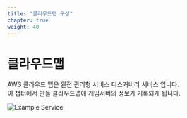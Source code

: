 ```yaml
---
title: "클라우드맵 구성"
chapter: true
weight: 40
---
```


# 클라우드맵

AWS 클라우드 맵은 완전 관리형 서비스 디스커버리 서비스 입니다.<br>
이 챕터에서 만들 클라우드맵에 게임서버의 정보가 기록되게 됩니다.


![Example Service](/images/tic-tac-toe/diagram-make-cloudmap.png)